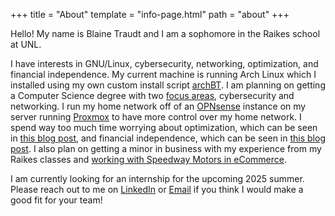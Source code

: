 +++
title = "About"
template = "info-page.html"
path = "about"
+++

Hello! My name is Blaine Traudt and I am a sophomore in the Raikes school at UNL.

I have interests in GNU/Linux, cybersecurity, networking, optimization, and financial independence. My current machine is running Arch Linux which I installed using my own custom install script [archBT](/projects/archbt/). I am planning on getting a Computer Science degree with two [focus areas](https://computing.unl.edu/focus-areas/), cybersecurity and networking. I run my home network off of an [OPNsense](https://opnsense.org/) instance on my server running [Proxmox](https://www.proxmox.com/en/) to have more control over my home network. I spend way too much time worrying about optimization, which can be seen in [this blog post](/blog/siteperformance/), and financial independence, which can be seen in [this blog post](/blog/youngfinanceadvice/). I also plan on getting a minor in business with my experience from my Raikes classes and [working with Speedway Motors in eCommerce](/blog/speedwaymotors/).

I am currently looking for an internship for the upcoming 2025 summer. Please reach out to me on [LinkedIn](https://www.linkedin.com/in/blaine-traudt/) or [Email](mailto:blaine@traudt.dev) if you think I would make a good fit for your team!
